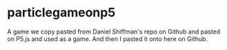 # particlegameonp5
A game we copy pasted from Daniel Shiffman's repo on Github and pasted on P5.js and used as a game. And then I pasted it onto here on Github.
